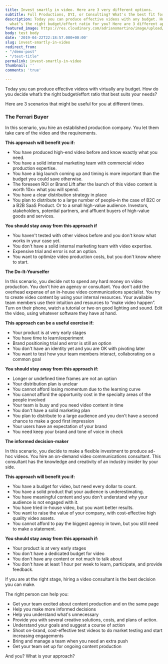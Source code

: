 ```yaml
---
title: Invest smartly in video. Here are 3 very different options.
subtitle: Full Productions, DYI, or Consulting? What's the best fit for you?
description: Today you can produce effective videos with any budget. How do you decide
  what’s the right budget/effort ratio for you? Here are 3 different approaches
featured_image: https://res.cloudinary.com/adrianomartino/image/upload/adrianomartinocom/Adriano_Martino_Video_Marketing_rgg8m2.jpg
body: test body
date: '2019-04-22T22:18:57.000+00:00'
slug: invest-smartly-in-video
redirect_from:
- "/demo-post"
- "/test-title"
permalink: invest-smartly-in-video
thumbnail: ''
comments: 'true'

---
```

Today you can produce effective videos with virtually any budget. How do you decide what’s the right budget/effort ratio that best suits your needs?

Here are 3 scenarios that might be useful for you at different times.

### **The Ferrari Buyer**

In this scenario, you hire an established production company. You let them take care of the video and the requirements.

**This approach will benefit you if:**

* You have produced high-end video before and know exactly what you need.
* You have a solid internal marketing team with commercial video production expertise.
* You have a big launch coming up and timing is more important than the budget you could save otherwise.
* The foreseen ROI or Brand Lift after the launch of this video content is worth 10x+ what you will spend.
* You have a clear distribution strategy in place
* You plan to distribute to a large number of people–in the case of B2C or a B2B SaaS Product. Or to a small high-value audience. Investors, stakeholders, potential partners, and affluent buyers of high-value goods and services.

**You should stay away from this approach if**

* You haven't tested with other videos before and you don't know what works in your case yet.
* You don't have a solid internal marketing team with video expertise.
* Expensive trial and error is not an option.
* You want to optimize video production costs, but you don't know where to start.

**The Do-It-Yourselfer**

In this scenario, you decide not to spend any hard money on video production. You don't hire an agency or consultant. You don't add the overhead expense of an in-house video communications specialist. You try to create video content by using your internal resources. Your available team members use their intuition and resources to “make video happen”. Turn on their phone, watch a tutorial or two on good lighting and sound. Edit the video, using whatever software they have at hand.

**This approach can be a useful exercise if:**

* Your product is at very early stages
* You have time to learn/experiment
* Brand positioning trial and error is still an option
* You don't have an identity yet and you are OK with pivoting later
* You want to test how your team members interact, collaborating on a common goal

**You should stay away from this approach if:**

* Longer or undefined time frames are not an option
* Your distribution plan is unclear
* You cannot afford losing momentum due to the learning curve
* You cannot afford the opportunity cost in the specialty areas of the people involved
* Your team is busy and you need video content in time
* You don't have a solid marketing plan
* You plan to distribute to a large audience and you don't have a second chance to make a good first impression
* Your users have an expectation of your brand 
* You need keep your brand and tone of voice in check

**The informed decision-maker**

In this scenario, you decide to make a flexible investment to produce ad-hoc videos. You hire an on-demand video communications consultant. This consultant has the knowledge and creativity of an industry insider by your side.

**This approach will benefit you if:**

* You have a budget for video, but need every dollar to count.
* You have a solid product that your audience is underestimating.
* You have meaningful content and you don't understand why your audience is not engaged with it.
* You have tried in-house video, but you want better results.
* You want to raise the value of your company, with cost-effective high quality video assets.
* You cannot afford to pay the biggest agency in town, but you still need to make a statement.

**You should stay away from this approach if:**

* Your product is at very early stages
* You don't have a dedicated budget for video
* You don't have any content or not much to talk about
* You don't have at least 1 hour per week to learn, participate, and provide feedback.

If you are at the right stage, hiring a video consultant is the best decision you can make.

The right person can help you:

* Get your team excited about content production and on the same page
* Help you make more informed decisions
* Help you understand what's unnecessary
* Provide you with several creative solutions, costs, and plans of action.
* Understand your goals and suggest a course of action
* Shoot on-brand, cost-effective test videos to do market testing and start increasing engagements
* Bring and manage a team when you need an extra push
* Get your team set up for ongoing content production

And you? What is your approach?